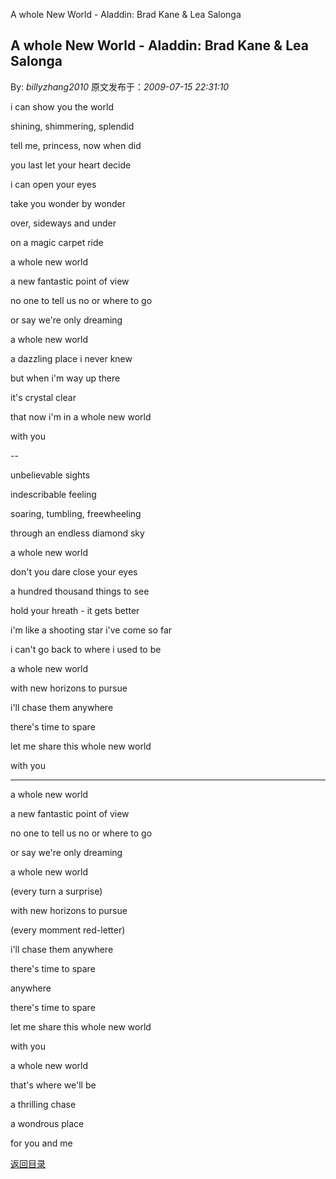 A whole New World - Aladdin: Brad Kane & Lea Salonga
## A whole New World - Aladdin: Brad Kane & Lea Salonga

By: *billyzhang2010* 原文发布于：*2009-07-15 22:31:10*

i can show you the world

shining, shimmering, splendid

tell me, princess, now when did

you last let your heart decide

i can open your eyes

take you wonder by wonder

over, sideways and under

on a magic carpet ride

a whole new world

a new fantastic point of view

no one to tell us no or where to go

or say we're only dreaming

a whole new world

a dazzling place i never knew

but when i'm way up there

it's crystal clear

that now i'm in a whole new world

with you

--

unbelievable sights

indescribable feeling

soaring, tumbling, freewheeling

through an endless diamond sky

a whole new world

don't you dare close your eyes

a hundred thousand things to see

hold your hreath - it gets better

i'm like a shooting star i've come so far

i can't go back to where i used to be

a whole new world

with new horizons to pursue

i'll chase them anywhere

there's time to spare

let me share this whole new world

with you

----

a whole new world

a new fantastic point of view

no one to tell us no or where to go

or say we're only dreaming

a whole new world

(every turn a surprise)

with new horizons to pursue

(every momment red-letter)

i'll chase them anywhere

there's time to spare

anywhere

there's time to spare

let me share this whole new world

with you

a whole new world

that's where we'll be

a thrilling chase

a wondrous place

for you and me

[返回目录](index.html)
